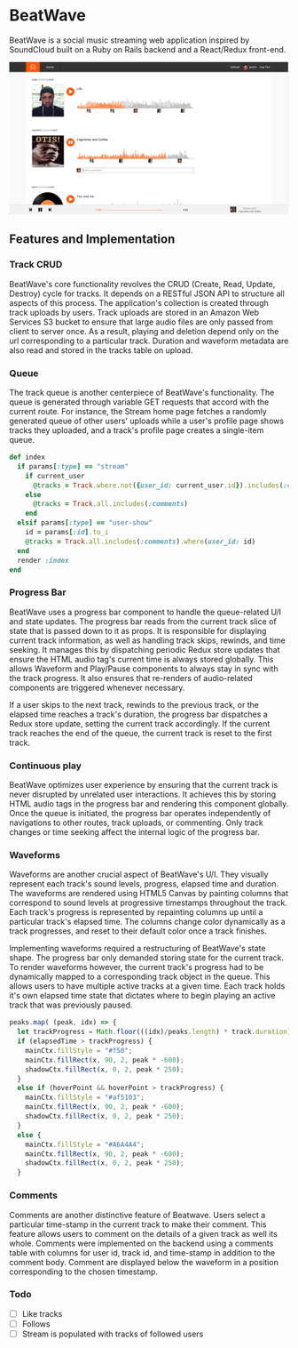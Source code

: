 # BeatWave

BeatWave is a social music streaming web application inspired by SoundCloud built on a Ruby on Rails backend and a React/Redux front-end.

![](app/assets/images/beat-wave-preview-image.png)

[beatwave]: (https://www.beatwave.stream)

## Features and Implementation

### Track CRUD

BeatWave's core functionality revolves the CRUD (Create, Read, Update, Destroy) cycle for tracks. It depends on a RESTful JSON API to structure all aspects of this process. The application's collection is created through track uploads by users. Track uploads are stored in an Amazon Web Services S3 bucket to ensure that large audio files are only passed from client to server once. As a result, playing and deletion depend only on the url corresponding to a particular track. Duration and waveform metadata are also read and stored in the tracks table on upload.

### Queue

The track queue is another centerpiece of BeatWave's functionality. The queue is generated through variable GET requests that accord with the current route. For instance, the Stream home page fetches a randomly generated queue of other users' uploads while a user's profile page shows tracks they uploaded, and a track's profile page creates a single-item queue.

```ruby
def index
  if params[:type] == "stream"
    if current_user
      @tracks = Track.where.not({user_id: current_user.id}).includes(:comments)
    else
      @tracks = Track.all.includes(:comments)
    end
  elsif params[:type] == "user-show"
    id = params[:id].to_i
    @tracks = Track.all.includes(:comments).where(user_id: id)
  end
  render :index
end
```

### Progress Bar

BeatWave uses a progress bar component to handle the queue-related U/I and state updates. The progress bar reads from the current track slice of state that is passed down to it as props. It is responsible for displaying current track information, as well as handling track skips, rewinds, and time seeking. It manages this by dispatching periodic Redux store updates that ensure the HTML audio tag's current time is always stored globally. This allows Waveform and Play/Pause components to always stay in sync with the track progress. It also ensures that re-renders of audio-related components are triggered whenever necessary.

If a user skips to the next track, rewinds to the previous track, or the elapsed time reaches a track's duration, the progress bar dispatches a Redux store update, setting the current track accordingly. If the current track reaches the end of the queue, the current track is reset to the first track.

### Continuous play

BeatWave optimizes user experience by ensuring that the current track is never disrupted by unrelated user interactions. It achieves this by storing HTML audio tags in the progress bar and rendering this component globally. Once the queue is initiated, the progress bar operates independently of navigations to other routes, track uploads, or commenting. Only track changes or time seeking affect the internal logic of the progress bar.

### Waveforms

Waveforms are another crucial aspect of BeatWave's U/I. They visually represent each track's sound levels, progress, elapsed time and duration. The waveforms are rendered using HTML5 Canvas by painting columns that correspond to sound levels at progressive timestamps throughout the track. Each track's progress is represented by repainting columns up until a particular track's elapsed time. The columns change color dynamically as a track progresses, and reset to their default color once a track finishes.

Implementing waveforms required a restructuring of BeatWave's state shape. The progress bar only demanded storing state for the current track. To render waveforms however, the current track's progress had to be dynamically mapped to a corresponding track object in the queue. This allows users to have multiple active tracks at a given time. Each track holds it's own elapsed time state that dictates where to begin playing an active track that was previously paused.

```javascript
peaks.map( (peak, idx) => {
  let trackProgress = Math.floor(((idx)/peaks.length) * track.duration);
  if (elapsedTime > trackProgress) {
    mainCtx.fillStyle = "#f50";
    mainCtx.fillRect(x, 90, 2, peak * -600);
    shadowCtx.fillRect(x, 0, 2, peak * 250);
  }
  else if (hoverPoint && hoverPoint > trackProgress) {
    mainCtx.fillStyle = "#af5103";
    mainCtx.fillRect(x, 90, 2, peak * -600);
    shadowCtx.fillRect(x, 0, 2, peak * 250);
  }
  else {
    mainCtx.fillStyle = "#A6A4A4";
    mainCtx.fillRect(x, 90, 2, peak * -600);
    shadowCtx.fillRect(x, 0, 2, peak * 250);
  }
```

### Comments

Comments are another distinctive feature of Beatwave. Users select a particular time-stamp in the current track to make their comment. This feature allows users to comment on the details of a given track as well its whole. Comments were implemented on the backend using a comments table with columns for user id, track id, and time-stamp in addition to the comment body. Comment are displayed below the waveform in a position corresponding to the chosen timestamp.

### Todo
- [ ] Like tracks
- [ ] Follows
- [ ] Stream is populated with tracks of followed users
